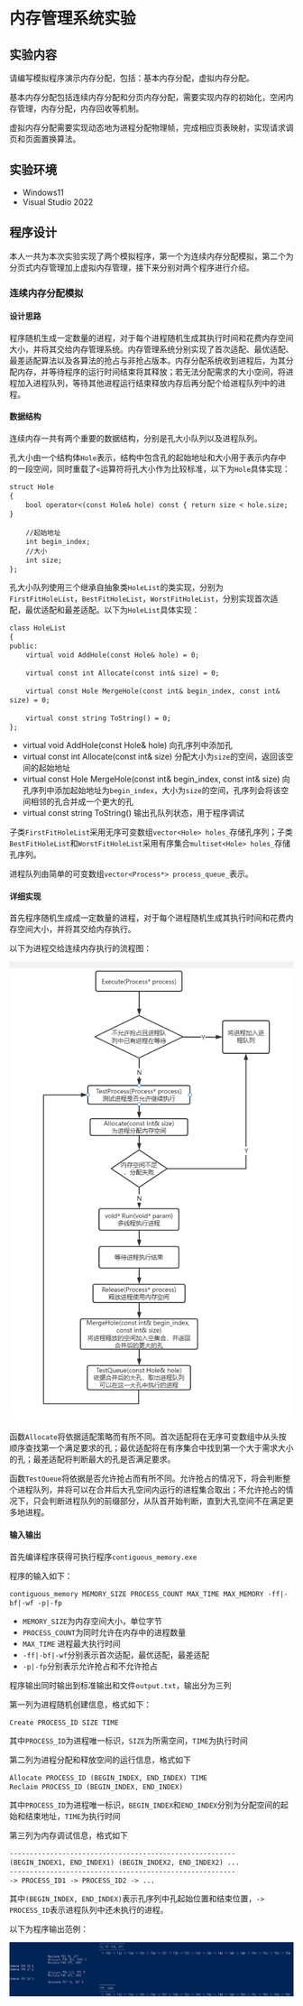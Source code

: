 # 内存管理系统实验

## 实验内容

请编写模拟程序演示内存分配，包括：基本内存分配，虚拟内存分配。

基本内存分配包括连续内存分配和分页内存分配，需要实现内存的初始化，空闲内存管理，内存分配，内存回收等机制。

虚拟内存分配需要实现动态地为进程分配物理帧，完成相应页表映射，实现请求调页和页面置换算法。

## 实验环境

* Windows11
* Visual Studio 2022

## 程序设计

本人一共为本次实验实现了两个模拟程序，第一个为连续内存分配模拟，第二个为分页式内存管理加上虚拟内存管理，接下来分别对两个程序进行介绍。

### 连续内存分配模拟

#### 设计思路

程序随机生成一定数量的进程，对于每个进程随机生成其执行时间和花费内存空间大小，并将其交给内存管理系统。内存管理系统分别实现了首次适配、最优适配、最差适配算法以及各算法的抢占与非抢占版本。内存分配系统收到进程后，为其分配内存，并等待程序的运行时间结束将其释放；若无法分配需求的大小空间，将进程加入进程队列，等待其他进程运行结束释放内存后再分配个给进程队列中的进程。

#### 数据结构

连续内存一共有两个重要的数据结构，分别是孔大小队列以及进程队列。

孔大小由一个结构体`Hole`表示，结构中包含孔的起始地址和大小用于表示内存中的一段空间，同时重载了`<`运算符将孔大小作为比较标准，以下为`Hole`具体实现：

    struct Hole
	{
		bool operator<(const Hole& hole) const { return size < hole.size; }

		//起始地址
		int begin_index;
		//大小
		int size;
	};

孔大小队列使用三个继承自抽象类`HoleList`的类实现，分别为`FirstFitHoleList`，`BestFitHoleList`，`WorstFitHoleList`，分别实现首次适配，最优适配和最差适配。以下为`HoleList`具体实现：

    class HoleList
	{
	public:
		virtual void AddHole(const Hole& hole) = 0;

		virtual const int Allocate(const int& size) = 0;

		virtual const Hole MergeHole(const int& begin_index, const int& size) = 0;

		virtual const string ToString() = 0;
	};

* virtual void AddHole(const Hole& hole) 向孔序列中添加孔
* virtual const int Allocate(const int& size) 分配大小为`size`的空间，返回该空间的起始地址
* virtual const Hole MergeHole(const int& begin_index, const int& size) 向孔序列中添加起始地址为`begin_index`，大小为`size`的空间，孔序列会将该空间相邻的孔合并成一个更大的孔
* virtual const string ToString() 输出孔队列状态，用于程序调试

子类`FirstFitHoleList`采用无序可变数组`vector<Hole> holes_`存储孔序列；子类`BestFitHoleList`和`WorstFitHoleList`采用有序集合`multiset<Hole> holes_`存储孔序列。

进程队列由简单的可变数组`vector<Process*> process_queue_`表示。

#### 详细实现

首先程序随机生成成一定数量的进程，对于每个进程随机生成其执行时间和花费内存空间大小，并将其交给内存执行。

以下为进程交给连续内存执行的流程图：

![连续内存程序流程图](/img/%E8%BF%9E%E7%BB%AD%E5%86%85%E5%AD%98%E7%A8%8B%E5%BA%8F%E6%B5%81%E7%A8%8B%E5%9B%BE.png)

函数`Allocate`将依据适配策略而有所不同。首次适配将在无序可变数组中从头按顺序查找第一个满足要求的孔；最优适配将在有序集合中找到第一个大于需求大小的孔；最差适配将判断最大的孔是否满足要求。

函数`TestQueue`将依据是否允许抢占而有所不同。允许抢占的情况下，将会判断整个进程队列，并将可以在合并后大孔空间内运行的进程集合取出；不允许抢占的情况下，只会判断进程队列的前缀部分，从队首开始判断，直到大孔空间不在满足更多地进程。

#### 输入输出

首先编译程序获得可执行程序`contiguous_memory.exe`

程序的输入如下：

    contiguous_memory MEMORY_SIZE PROCESS_COUNT MAX_TIME MAX_MEMORY -ff|-bf|-wf -p|-fp

* `MEMORY_SIZE`为内存空间大小，单位字节
* `PROCESS_COUNT`为同时允许在内存中的进程数量
* `MAX_TIME` 进程最大执行时间
* `-ff|-bf|-wf`分别表示首次适配，最优适配，最差适配
* `-p|-fp`分别表示允许抢占和不允许抢占

程序输出同时输出到标准输出和文件`output.txt`，输出分为三列

第一列为进程随机创建信息，格式如下：

    Create PROCESS_ID SIZE TIME

其中`PROCESS_ID`为进程唯一标识，`SIZE`为所需空间，`TIME`为执行时间

第二列为进程分配和释放空间的运行信息，格式如下

    Allocate PROCESS_ID (BEGIN_INDEX, END_INDEX) TIME
    Reclaim PROCESS_ID (BEGIN_INDEX, END_INDEX)

其中`PROCESS_ID`为进程唯一标识，`BEGIN_INDEX`和`END_INDEX`分别为分配空间的起始和结束地址，`TIME`为执行时间

第三列为内存调试信息，格式如下

    --------------------------------------------------------
    (BEGIN_INDEX1, END_INDEX1) (BEGIN_INDEX2, END_INDEX2) ...
    --------------------------------------------------------
    -> PROCESS_ID1 -> PROCESS_ID2 -> ...

其中`(BEGIN_INDEX, END_INDEX)`表示孔序列中孔起始位置和结束位置，`-> PROCESS_ID`表示进程队列中还未执行的进程。

以下为程序输出范例：

![连续内存输出范例](/img/连续内存输出范例.png)

